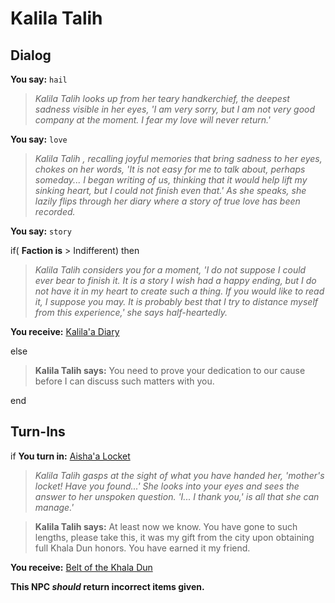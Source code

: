 # Kalila Talih
## Dialog

**You say:** `hail`



>*Kalila Talih looks up from her teary handkerchief, the deepest sadness visible in her eyes, 'I am very sorry, but I am not very good company at the moment. I fear my love will never return.'*

**You say:** `love`



>*Kalila Talih , recalling joyful memories that bring sadness to her eyes, chokes on her words, 'It is not easy for me to talk about, perhaps someday... I began writing of us, thinking that it would help lift my sinking heart, but I could not finish even that.' As she speaks, she lazily flips through her diary where a story of true love has been recorded.*

**You say:** `story`



if( **Faction is** > Indifferent) then



>*Kalila Talih considers you for a moment, 'I do not suppose I could ever bear to finish it. It is a story I wish had a happy ending, but I do not have it in my heart to create such a thing. If you would like to read it, I suppose you may. It is probably best that I try to distance myself from this experience,' she says half-heartedly.*



**You receive:**  [Kalila'a Diary](/item/18324)


else



>**Kalila Talih says:** You need to prove your dedication to our cause before I can discuss such matters with you.

end

## Turn-Ins





if **You turn in:** [Aisha'a Locket](/item/5996)


>*Kalila Talih gasps at the sight of what you have handed her, 'mother's locket! Have you found...' She looks into your eyes and sees the answer to her unspoken question. 'I... I thank you,' is all that she can manage.'*


>**Kalila Talih says:** At least now we know. You have gone to such lengths, please take this, it was my gift from the city upon obtaining full Khala Dun honors. You have earned it my friend.


 **You receive:**  [Belt of the Khala Dun](/item/5995) 

**This NPC *should* return incorrect items given.**
